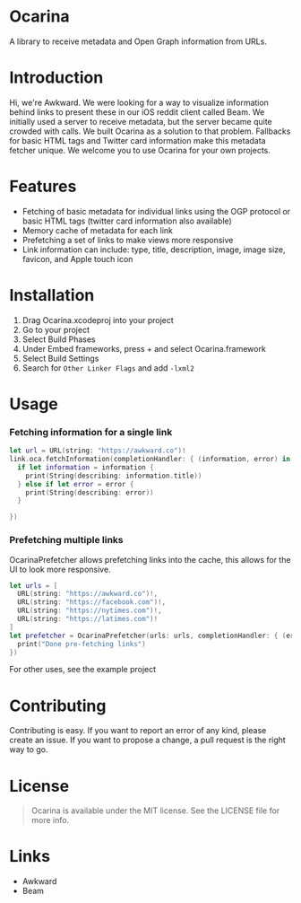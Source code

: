 # Ocarina

A library to receive metadata and Open Graph information from URLs.

# Introduction

Hi, we're Awkward. We were looking for a way to visualize information behind links to present these in our iOS reddit client called Beam. We initially used a server to receive metadata, but the server became quite crowded with calls. We built Ocarina as a solution to that problem. Fallbacks for basic HTML tags and Twitter card information make this metadata fetcher unique. We welcome you to use Ocarina for your own projects. 

# Features

  
- Fetching of basic metadata for individual links using the OGP protocol or basic HTML tags (twitter card information also available)
- Memory cache of metadata for each link
- Prefetching a set of links to make views more responsive
- Link information can include: type, title, description, image, image size, favicon, and Apple touch icon

# Installation


1. Drag Ocarina.xcodeproj into your project
2. Go to your project
3. Select Build Phases
4. Under Embed frameworks, press + and select Ocarina.framework
5. Select Build Settings
6. Search for `Other Linker Flags` and add `-lxml2`

# Usage

### Fetching information for a single link

```Swift
let url = URL(string: "https://awkward.co")!
link.oca.fetchInformation(completionHandler: { (information, error) in
  if let information = information {
    print(String(describing: information.title))
  } else if let error = error {
    print(String(describing: error))
  }

})
```

### Prefetching multiple links

OcarinaPrefetcher allows prefetching links into the cache, this allows for the UI to look more responsive.

```Swift
let urls = [
  URL(string: "https://awkward.co")!,
  URL(string: "https://facebook.com")!,
  URL(string: "https://nytimes.com")!,
  URL(string: "https://latimes.com")!
]
let prefetcher = OcarinaPrefetcher(urls: urls, completionHandler: { (errors) in§
  print("Done pre-fetching links")
})
```

For other uses, see the example project

# Contributing

Contributing is easy. If you want to report an error of any kind, please create an issue. If you want to propose a change, a pull request is the right way to go.

# License


> Ocarina is available under the MIT license. See the LICENSE file for more info.

# Links

  - Awkward
  - Beam 
